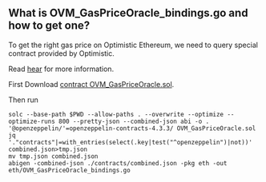 ## What is OVM_GasPriceOracle_bindings.go and how to get one?

To get the right gas price on Optimistic Ethereum, we need to query special contract provided by Optimistic.

Read [hear](https://community.optimism.io/docs/developers/l2/new-fees.html#for-frontend-and-wallet-developers) for more information.

First Download [contract OVM_GasPriceOracle.sol](https://github.com/ethereum-optimism/optimism/blob/639e5b13f2ab94b7b49e1f8114ed05a064df8a27/packages/contracts/contracts/L2/predeploys/OVM_GasPriceOracle.sol#L26).

Then run 
```
solc --base-path $PWD --allow-paths . --overwrite --optimize --optimize-runs 800 --pretty-json --combined-json abi -o . '@openzeppelin/'=openzeppelin-contracts-4.3.3/ OVM_GasPriceOracle.sol
jq '."contracts"|=with_entries(select(.key|test("^openzeppelin")|not))' combined.json>tmp.json
mv tmp.json combined.json
abigen -combined-json ./contracts/combined.json -pkg eth -out eth/OVM_GasPriceOracle_bindings.go
```